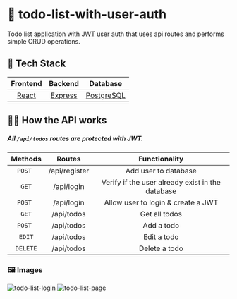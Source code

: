 # 📝 todo-list-with-user-auth
Todo list application with [JWT](https://jwt.io/) user auth that uses api routes and performs simple CRUD operations.

## 🥞 Tech Stack
| Frontend | Backend       | Database |
| :---:   | :---:        | :---:         |
| [React](https://reactjs.org/) | [Express](https://expressjs.com/)   | [PostgreSQL](https://www.postgresql.org) |

## 👨‍💻 How the API works 
##### All `/api/todos` routes are protected with JWT. 
| Methods | Routes       | Functionality |
| :---:   | :---:        | :---:         |
| `POST ` | /api/register   | Add user to database |
| `GET`   | /api/login   | Verify if the user already exist in the database |
| `POST ` | /api/login   | Allow user to login & create a JWT  |
| `GET`   | /api/todos   | Get all todos |
| `POST ` | /api/todos   | Add a todo    |
| `EDIT`  | /api/todos   | Edit a todo   |
| `DELETE`| /api/todos   | Delete a todo |

### 🖼️ Images
![todo-list-login](https://user-images.githubusercontent.com/72290056/187053772-52668352-6be7-434a-986c-1e65de0e8bd3.png)
![todo-list-page](https://user-images.githubusercontent.com/72290056/187053734-9cfefd9d-3db6-4064-9362-3dfbcc90185b.png)

